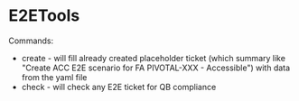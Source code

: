 # E2ETools
Commands:
  - create - will fill already created placeholder ticket (which summary like "Create ACC E2E scenario for FA PIVOTAL-XXX - Accessible") with data from the yaml file
  - check - will check any E2E ticket for QB compliance
